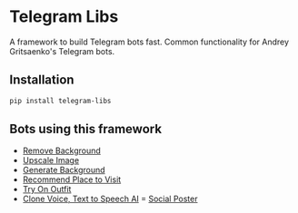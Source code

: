 # Telegram Libs

A framework to build Telegram bots fast.
Common functionality for Andrey Gritsaenko's Telegram bots.

## Installation

```bash
pip install telegram-libs
```

## Bots using this framework

- [Remove Background](https://t.me/MagMediaBot)
- [Upscale Image](https://t.me/UpscaleImage_GBot)
- [Generate Background](https://t.me/GanarateBackground_GBot)
- [Recommend Place to Visit](https://t.me/kudapoyti_go_bot)
- [Try On Outfit](https://t.me/TryOn_GBot)
- [Clone Voice, Text to Speech AI](https://t.me/CloneVoice_GBot)
= [Social Poster](https://t.me/SocialPoster_GBot)